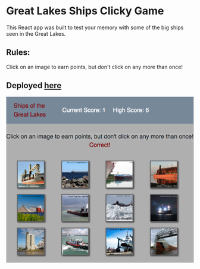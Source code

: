 # Great Lakes Ships Clicky Game

This React app was built to test your memory with some of the big ships seen in the Great Lakes.

## Rules:
Click on an image to earn points, but don't click on any more than once!

## Deployed [here](https://malmi003.github.io/Ships-Clicky-Game/)

![Image of App](./public/images/img1.png)
